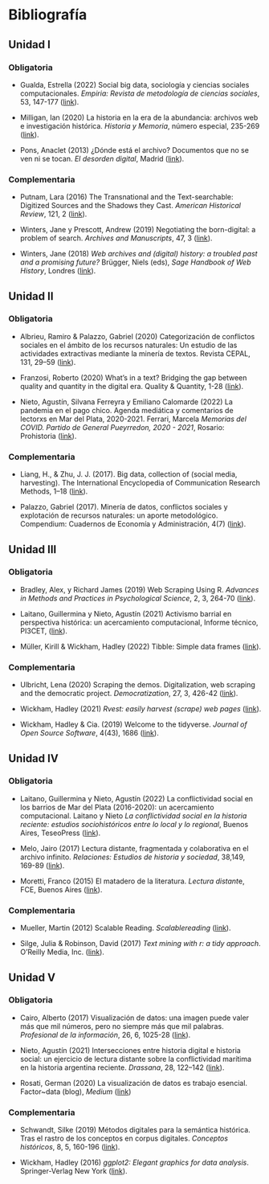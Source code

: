 # Bibliografía

## Unidad I

### Obligatoria

-   Gualda, Estrella (2022) Social big data, sociología y ciencias
    sociales computacionales. *Empiria: Revista de metodología de
    ciencias sociales*, 53, 147-177
    ([link](https://revistas.uned.es/index.php/empiria/article/view/32631/24825 "Social big data, sociología y ciencias sociales computacionales")).

-   Milligan, Ian (2020) La historia en la era de la abundancia:
    archivos web e investigación histórica. *Historia y Memoria*, número
    especial, 235-269
    ([link](https://revistas.uptc.edu.co/index.php/historia_memoria/article/view/11587/9649 "La historia en la era de la abundancia")).

-   Pons, Anaclet (2013) ¿Dónde está el archivo? Documentos que no se
    ven ni se tocan. *El desorden digital*, Madrid
    ([link](https://github.com/agusnieto77/Sem-HCACSo/raw/main/docs/biblio/Pons%20-%20D%C3%B3nde%20est%C3%A1%20el%20archivo%20V.pdf "¿Dónde está el archivo?")).

### Complementaria

-   Putnam, Lara (2016) The Transnational and the Text-searchable:
    Digitized Sources and the Shadows they Cast. *American Historical
    Review*, 121, 2
    ([link](https://academic.oup.com/ahr/article/121/2/377/2581842 "The Transnational and the Text-searchable")).

-   Winters, Jane y Prescott, Andrew (2019) Negotiating the
    born-digital: a problem of search. *Archives and Manuscripts*, 47, 3
    ([link](https://sci-hub.se/https://doi.org/10.1080/01576895.2019.1640753 "Negotiating the born-digital: a problem of search")).

-   Winters, Jane (2018) *Web archives and (digital) history: a troubled
    past and a promising future?* Brügger, Niels (eds), *Sage Handbook
    of Web History*, Londres
    ([link](https://sas-space.sas.ac.uk/9202/1/Web%20archives%20and%20digital%20history.pdf "Web archives and (digital) history")).

## Unidad II

### Obligatoria

-   Albrieu, Ramiro & Palazzo, Gabriel (2020) Categorización de
    conflictos sociales en el ámbito de los recursos naturales: Un
    estudio de las actividades extractivas mediante la minería de
    textos. Revista CEPAL, 131, 29–59
    ([link](https://repositorio.cepal.org/bitstream/handle/11362/45952/RVE131_Albrieu.pdf?sequence=1&isAllowed=y "Categorización de conflictos sociales en el ámbito de los recursos naturales")).

-   Franzosi, Roberto (2020) What’s in a text? Bridging the gap between
    quality and quantity in the digital era. Quality & Quantity, 1-28
    ([link](https://sci-hub.se/https://doi.org/10.1007/s11135-020-01067-6 "What's in a text?")).

-   Nieto, Agustín, Silvana Ferreyra y Emiliano Calomarde (2022) La
    pandemia en el pago chico. Agenda mediática y comentarios de
    lectorxs en Mar del Plata, 2020-2021. Ferrari, Marcela *Memorias del
    COVID. Partido de General Pueyrredon, 2020 - 2021*, Rosario:
    Prohistoria
    ([link](https://www.academia.edu/77606214/TIEMPOS_DE_PANDEMIA "La pandemia en el pago chico")).

### Complementaria

-   Liang, H., & Zhu, J. J. (2017). Big data, collection of (social
    media, harvesting). The International Encyclopedia of Communication
    Research Methods, 1–18
    ([link](https://sci-hub.se/https://doi.org/10.1002/9781118901731.iecrm0015 "Big data, collection of (social media, harvesting)")). 

-   Palazzo, Gabriel (2017). Minerı́a de datos, conflictos sociales y
    explotación de recursos naturales: un aporte metodológico.
    Compendium: Cuadernos de Economı́a y Administración, 4(7)
    ([link](http://www.revistas.espol.edu.ec/index.php/compendium/article/view/179/165 "Minerı́a de datos, conflictos sociales y explotación de recursos naturales")).

## Unidad III

### Obligatoria

-   Bradley, Alex, y Richard James (2019) Web Scraping Using R.
    *Advances in Methods and Practices in Psychological Science*, 2, 3,
    264-70
    ([link](https://doi.org/10.1177/2515245919859535 "Web Scraping Using R")).

-   Laitano, Guillermina y Nieto, Agustín (2021) Activismo barrial en
    perspectiva histórica: un acercamiento computacional, Informe
    técnico, PI3CET,
    ([link](https://gesmar.estudiosmaritimossociales.org/Informe_GESMar_PI3CET_parte1.html "Activismo barrial en perspectiva histórica")).

-   Müller, Kirill & Wickham, Hadley (2022) Tibble: Simple data frames
    ([link](https://cran.r-project.org/web/packages/tibble/tibble.pdf "Tibble")).

### Complementaria

-   Ulbricht, Lena (2020) Scraping the demos. Digitalization, web
    scraping and the democratic project. *Democratization*, 27, 3,
    426-42
    ([link](https://doi.org/10.1080/13510347.2020.1714595 "Scraping the demos")).

-   Wickham, Hadley (2021) *Rvest: easily harvest (scrape) web pages*
    ([link](https://cran.r-project.org/web/packages/rvest/rvest.pdf "easily harvest (scrape) web pages")).

-   Wickham, Hadley & Cia. (2019) Welcome to the tidyverse. *Journal of
    Open Source Software*, 4(43), 1686
    ([link](https://doi.org/10.21105/joss.01686 "Welcome to the tidyverse")).

## Unidad IV

### Obligatoria

-   Laitano, Guillermina y Nieto, Agustín (2022) La conflictividad
    social en los barrios de Mar del Plata (2016-2020): un acercamiento
    computacional. Laitano y Nieto *La conflictividad social en la
    historia reciente: estudios sociohistóricos entre lo local y lo
    regional*, Buenos Aires, TeseoPress
    ([link](https://github.com/agusnieto77/Sem-HCACSo/raw/main/bibliograf%C3%ADa/La-conflictividad-social-en-la-historia-reciente_cap-3.pdf "La conflictividad social en los barrios")).

-   Melo, Jairo (2017) Lectura distante, fragmentada y colaborativa en
    el archivo infinito. *Relaciones: Estudios de historia y sociedad*,
    38,149, 169-89
    ([link](https://www.scielo.org.mx/pdf/rz/v38n149/2448-7554-rz-38-149-00169.pdf "Lectura distante, fragmentada y colaborativa en el archivo infinito")).

-   Moretti, Franco (2015) El matadero de la literatura. *Lectura
    distant*e, FCE, Buenos Aires
    ([link](https://github.com/agusnieto77/Sem-HCACSo/raw/main/docs/biblio/Moretti%20-%20El%20matadero%20de%20la%20literatura%20III.pdf "El matadero de la literatura")).

### Complementaria

-   Mueller, Martin (2012) Scalable Reading. *Scalablereading*
    ([link](https://scalablereading.northwestern.edu/?page_id=22 "Scalable Reading")).

-   Silge, Julia & Robinson, David (2017) *Text mining with r: a tidy
    approach*. O’Reilly Media,
    Inc. ([link](https://www.tidytextmining.com/ "Text mining with r")).

## Unidad V

### Obligatoria

-   Cairo, Alberto (2017) Visualización de datos: una imagen puede valer
    más que mil números, pero no siempre más que mil palabras.
    *Profesional de la información*, 26, 6, 1025-28
    ([link](https://doi.org/10.3145/epi.2017.nov.02 "Visualización de datos")).

-   Nieto, Agustín (2021) Intersecciones entre historia digital e
    historia social: un ejercicio de lectura distante sobre la
    conflictividad marítima en la historia argentina reciente.
    *Drassana*, 28, 122–142
    ([link](https://doi.org/10.51829/Drassana.28.650 "Intersecciones entre historia digital e historia social")).

-   Rosati, German (2020) La visualización de datos es trabajo esencial.
    Factor~data (blog), *Medium*
    ([link](https://medium.com/factor-data/la-visualizaci%C3%B3n-de-datos-es-trabajo-esencial-ea7acc20b5d3 "La visualización de datos es trabajo esencial"))

### Complementaria

-   Schwandt, Silke (2019) Métodos digitales para la semántica
    histórica. Tras el rastro de los conceptos en corpus digitales.
    *Conceptos históricos*, 8, 5, 160-196
    ([link](https://revistasacademicas.unsam.edu.ar/index.php/conhist/article/download/79/63/125 "Métodos digitales para la semántica histórica")).

-   Wickham, Hadley (2016) *ggplot2: Elegant graphics for data
    analysis*. Springer-Verlag New York
    ([link](https://github.com/agusnieto77/Sem-HCACSo/raw/main/docs/biblio/Hadley%20Wickham%20-%20ggplot2_%20Elegant%20Graphics%20for%20Data%20Analysis.pdf "ggplot2")).
